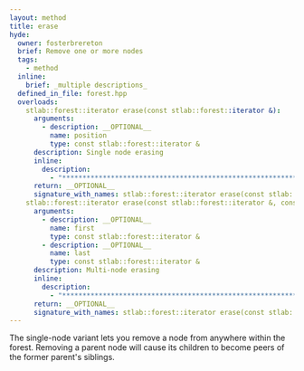 ```yaml
---
layout: method
title: erase
hyde:
  owner: fosterbrereton
  brief: Remove one or more nodes
  tags:
    - method
  inline:
    brief: _multiple descriptions_
  defined_in_file: forest.hpp
  overloads:
    stlab::forest::iterator erase(const stlab::forest::iterator &):
      arguments:
        - description: __OPTIONAL__
          name: position
          type: const stlab::forest::iterator &
      description: Single node erasing
      inline:
        description:
          - "***********************************************************************************************"
      return: __OPTIONAL__
      signature_with_names: stlab::forest::iterator erase(const stlab::forest::iterator & position)
    stlab::forest::iterator erase(const stlab::forest::iterator &, const stlab::forest::iterator &):
      arguments:
        - description: __OPTIONAL__
          name: first
          type: const stlab::forest::iterator &
        - description: __OPTIONAL__
          name: last
          type: const stlab::forest::iterator &
      description: Multi-node erasing
      inline:
        description:
          - "***********************************************************************************************"
      return: __OPTIONAL__
      signature_with_names: stlab::forest::iterator erase(const stlab::forest::iterator & first, const stlab::forest::iterator & last)
---
```


The single-node variant lets you remove a node from anywhere within the forest. Removing a parent node will cause its children to become peers of the former parent's siblings.
